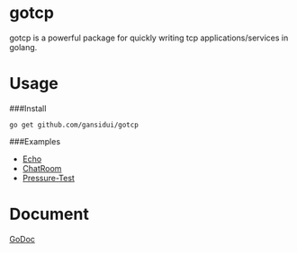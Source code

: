 gotcp
================

gotcp is a powerful package for quickly writing tcp applications/services in golang.


Usage
================

###Install

~~~
go get github.com/gansidui/gotcp
~~~


###Examples

* [Echo](https://github.com/gansidui/gotcp/tree/master/examples/echo)
* [ChatRoom](https://github.com/gansidui/gotcp/tree/master/examples/chatroom)
* [Pressure-Test](https://github.com/gansidui/gotcp/tree/master/examples/pressure-test)

Document
================

[GoDoc](http://godoc.org/github.com/gansidui/gotcp)